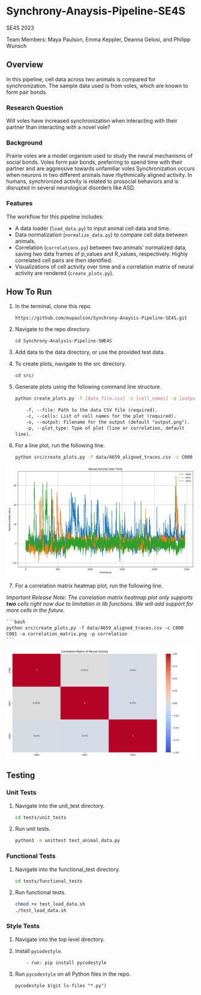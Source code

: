 # Synchrony-Anaysis-Pipeline-SE4S

SE4S 2023

Team Members: Maya Paulson, Emma Keppler, Deanna Gelosi, and Philipp Wunsch

## Overview

In this pipeline, cell data across two animals is compared for synchronization. The sample data used is from voles, which are known to form pair bonds.

### Research Question

Will voles have increased synchronization when interacting with their partner than interacting with a novel vole?

### Background

Prairie voles are a model organism used to study the neural mechanisms of social bonds. Voles form pair bonds, preferring to spend time with their partner and are aggressive towards unfamiliar voles Synchronization occurs when neurons in two different animals have rhythmically aligned activity. In humans, synchronized activity is related to prosocial behaviors and is disrupted in several neurological disorders like ASD.

### Features

The workflow for this pipeline includes:

- A data loader (`load_data.py`) to input animal cell data and time.
- Data normalization (`normalize_data.py`) to compare cell data between animals.
- Correlation (`correlations.py`) between two animals' normalized data, saving two data frames of p_values and R_values, respectively. Highly correlated cell pairs are then identified.
- Visualizations of cell activity over time and a correlation matrix of neural activity are rendered (`create_plots.py`).

## How To Run

1. In the terminal, clone this repo.

    ```
    https://github.com/mupaulson/Synchrony-Anaysis-Pipeline-SE4S.git
    ```

2. Navigate to the repo directory.

    ```
    cd Synchrony-Analysis-Pipeline-SWE4S
    ```

3. Add data to the data directory, or use the provided test data.
4. To create plots, navigate to the src directory.

    ```
    cd src/
    ```

5. Generate plots using the following command line structure.
    ```bash
    python create_plots.py -f [data_file.csv] -c [cell_names] -o [output_filename.png] -p [plot_type]
    ```

    ```
        -f, --file: Path to the data CSV file (required).
        -c, --cells: List of cell names for the plot (required).
        -o, --output: Filename for the output (default "output.png").
        -p, --plot_type: Type of plot (line or correlation, default line).
    ```

6. For a line plot, run the following line.

    ```bash
    python src/create_plots.py -f data/4659_aligned_traces.csv -c C000 C001 C002 -o line_plot.png -p line
    ```

![example_line_plot](docs/example_line_plot.png)


7. For a correlation matrix heatmap plot, run the following line.

*Important Release Note: The correlation matrix heatmap plot only supports ***two*** cells right now due to limitation in lib functions. We will add support for more cells in the future.*

    ```bash
    python src/create_plots.py -f data/4659_aligned_traces.csv -c C000 C001 -o correlation_matrix.png -p correlation
    ```
![example_correlation_matrix](docs/example_correlation_matrix.png)

## Testing

### Unit Tests

1. Navigate into the unit_test directory.

    ```bash
    cd tests/unit_tests
    ```

2. Run unit tests.

   ```bash
   python3 -m unittest test_animal_data.py  
   ```

### Functional Tests

1. Navigate into the functional_test directory.

    ```bash
    cd tests/functional_tests
    ```

2. Run functional tests.

    ```bash
    chmod +x test_load_data.sh
    ./test_load_data.sh 
    ```

### Style Tests

1. Navigate into the top level directory.
2. Install `pycodestyle`.

    ```
        - run: pip install pycodestyle
    ```

3. Run `pycodestyle` on all Python files in the repo.
    ```
    pycodestyle $(git ls-files "*.py")
    ```
